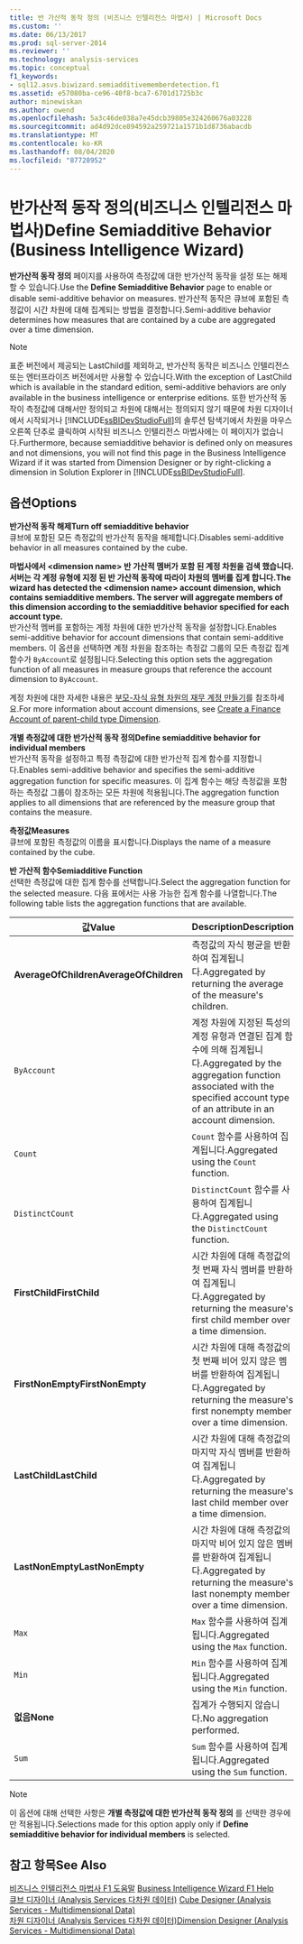 ```yaml
---
title: 반 가산적 동작 정의 (비즈니스 인텔리전스 마법사) | Microsoft Docs
ms.custom: ''
ms.date: 06/13/2017
ms.prod: sql-server-2014
ms.reviewer: ''
ms.technology: analysis-services
ms.topic: conceptual
f1_keywords:
- sql12.asvs.biwizard.semiadditivememberdetection.f1
ms.assetid: e57080ba-ce96-40f8-bca7-6701d1725b3c
author: minewiskan
ms.author: owend
ms.openlocfilehash: 5a3c46de038a7e45dcb39805e324260676a03228
ms.sourcegitcommit: ad4d92dce894592a259721a1571b1d8736abacdb
ms.translationtype: MT
ms.contentlocale: ko-KR
ms.lasthandoff: 08/04/2020
ms.locfileid: "87728952"
---
```

# <a name="define-semiadditive-behavior-business-intelligence-wizard"></a><span data-ttu-id="2abbe-102">반가산적 동작 정의(비즈니스 인텔리전스 마법사)</span><span class="sxs-lookup"><span data-stu-id="2abbe-102">Define Semiadditive Behavior (Business Intelligence Wizard)</span></span>
  <span data-ttu-id="2abbe-103">**반가산적 동작 정의** 페이지를 사용하여 측정값에 대한 반가산적 동작을 설정 또는 해제할 수 있습니다.</span><span class="sxs-lookup"><span data-stu-id="2abbe-103">Use the **Define Semiadditive Behavior** page to enable or disable semi-additive behavior on measures.</span></span> <span data-ttu-id="2abbe-104">반가산적 동작은 큐브에 포함된 측정값이 시간 차원에 대해 집계되는 방법을 결정합니다.</span><span class="sxs-lookup"><span data-stu-id="2abbe-104">Semi-additive behavior determines how measures that are contained by a cube are aggregated over a time dimension.</span></span>  
  
> [!NOTE]  
>  <span data-ttu-id="2abbe-105">표준 버전에서 제공되는 LastChild를 제외하고, 반가산적 동작은 비즈니스 인텔리전스 또는 엔터프라이즈 버전에서만 사용할 수 있습니다.</span><span class="sxs-lookup"><span data-stu-id="2abbe-105">With the exception of LastChild which is available in the standard edition, semi-additive behaviors are only available in the business intelligence or enterprise editions.</span></span> <span data-ttu-id="2abbe-106">또한 반가산적 동작이 측정값에 대해서만 정의되고 차원에 대해서는 정의되지 않기 때문에 차원 디자이너에서 시작되거나 [!INCLUDE[ssBIDevStudioFull](../includes/ssbidevstudiofull-md.md)]의 솔루션 탐색기에서 차원을 마우스 오른쪽 단추로 클릭하여 시작된 비즈니스 인텔리전스 마법사에는 이 페이지가 없습니다.</span><span class="sxs-lookup"><span data-stu-id="2abbe-106">Furthermore, because semiadditive behavior is defined only on measures and not dimensions, you will not find this page in the Business Intelligence Wizard if it was started from Dimension Designer or by right-clicking a dimension in Solution Explorer in [!INCLUDE[ssBIDevStudioFull](../includes/ssbidevstudiofull-md.md)].</span></span>  
  
## <a name="options"></a><span data-ttu-id="2abbe-107">옵션</span><span class="sxs-lookup"><span data-stu-id="2abbe-107">Options</span></span>  
 <span data-ttu-id="2abbe-108">**반가산적 동작 해제**</span><span class="sxs-lookup"><span data-stu-id="2abbe-108">**Turn off semiadditive behavior**</span></span>  
 <span data-ttu-id="2abbe-109">큐브에 포함된 모든 측정값의 반가산적 동작을 해제합니다.</span><span class="sxs-lookup"><span data-stu-id="2abbe-109">Disables semi-additive behavior in all measures contained by the cube.</span></span>  
  
 <span data-ttu-id="2abbe-110">**마법사에서 \<dimension name> 반 가산적 멤버가 포함 된 계정 차원을 검색 했습니다. 서버는 각 계정 유형에 지정 된 반 가산적 동작에 따라이 차원의 멤버를 집계 합니다.**</span><span class="sxs-lookup"><span data-stu-id="2abbe-110">**The wizard has detected the \<dimension name> account dimension, which contains semiadditive members. The server will aggregate members of this dimension according to the semiadditive behavior specified for each account type.**</span></span>  
 <span data-ttu-id="2abbe-111">반가산적 멤버를 포함하는 계정 차원에 대한 반가산적 동작을 설정합니다.</span><span class="sxs-lookup"><span data-stu-id="2abbe-111">Enables semi-additive behavior for account dimensions that contain semi-additive members.</span></span> <span data-ttu-id="2abbe-112">이 옵션을 선택하면 계정 차원을 참조하는 측정값 그룹의 모든 측정값 집계 함수가 `ByAccount`로 설정됩니다.</span><span class="sxs-lookup"><span data-stu-id="2abbe-112">Selecting this option sets the aggregation function of all measures in measure groups that reference the account dimension to `ByAccount`.</span></span>  
  
 <span data-ttu-id="2abbe-113">계정 차원에 대한 자세한 내용은 [부모-자식 유형 차원의 재무 계정 만들기](multidimensional-models/database-dimensions-finance-account-of-parent-child-type.md)를 참조하세요.</span><span class="sxs-lookup"><span data-stu-id="2abbe-113">For more information about account dimensions, see [Create a Finance Account of parent-child type Dimension](multidimensional-models/database-dimensions-finance-account-of-parent-child-type.md).</span></span>  
  
 <span data-ttu-id="2abbe-114">**개별 측정값에 대한 반가산적 동작 정의**</span><span class="sxs-lookup"><span data-stu-id="2abbe-114">**Define semiadditive behavior for individual members**</span></span>  
 <span data-ttu-id="2abbe-115">반가산적 동작을 설정하고 특정 측정값에 대한 반가산적 집계 함수를 지정합니다.</span><span class="sxs-lookup"><span data-stu-id="2abbe-115">Enables semi-additive behavior and specifies the semi-additive aggregation function for specific measures.</span></span> <span data-ttu-id="2abbe-116">이 집계 함수는 해당 측정값을 포함하는 측정값 그룹이 참조하는 모든 차원에 적용됩니다.</span><span class="sxs-lookup"><span data-stu-id="2abbe-116">The aggregation function applies to all dimensions that are referenced by the measure group that contains the measure.</span></span>  
  
 <span data-ttu-id="2abbe-117">**측정값**</span><span class="sxs-lookup"><span data-stu-id="2abbe-117">**Measures**</span></span>  
 <span data-ttu-id="2abbe-118">큐브에 포함된 측정값의 이름을 표시합니다.</span><span class="sxs-lookup"><span data-stu-id="2abbe-118">Displays the name of a measure contained by the cube.</span></span>  
  
 <span data-ttu-id="2abbe-119">**반 가산적 함수**</span><span class="sxs-lookup"><span data-stu-id="2abbe-119">**Semiadditive Function**</span></span>  
 <span data-ttu-id="2abbe-120">선택한 측정값에 대한 집계 함수를 선택합니다.</span><span class="sxs-lookup"><span data-stu-id="2abbe-120">Select the aggregation function for the selected measure.</span></span> <span data-ttu-id="2abbe-121">다음 표에서는 사용 가능한 집계 함수를 나열합니다.</span><span class="sxs-lookup"><span data-stu-id="2abbe-121">The following table lists the aggregation functions that are available.</span></span>  
  
|<span data-ttu-id="2abbe-122">값</span><span class="sxs-lookup"><span data-stu-id="2abbe-122">Value</span></span>|<span data-ttu-id="2abbe-123">Description</span><span class="sxs-lookup"><span data-stu-id="2abbe-123">Description</span></span>|  
|-----------|-----------------|  
|<span data-ttu-id="2abbe-124">**AverageOfChildren**</span><span class="sxs-lookup"><span data-stu-id="2abbe-124">**AverageOfChildren**</span></span>|<span data-ttu-id="2abbe-125">측정값의 자식 평균을 반환하여 집계됩니다.</span><span class="sxs-lookup"><span data-stu-id="2abbe-125">Aggregated by returning the average of the measure's children.</span></span>|  
|`ByAccount`|<span data-ttu-id="2abbe-126">계정 차원에 지정된 특성의 계정 유형과 연결된 집계 함수에 의해 집계됩니다.</span><span class="sxs-lookup"><span data-stu-id="2abbe-126">Aggregated by the aggregation function associated with the specified account type of an attribute in an account dimension.</span></span>|  
|`Count`|<span data-ttu-id="2abbe-127">`Count` 함수를 사용하여 집계됩니다.</span><span class="sxs-lookup"><span data-stu-id="2abbe-127">Aggregated using the `Count` function.</span></span>|  
|`DistinctCount`|<span data-ttu-id="2abbe-128">`DistinctCount` 함수를 사용하여 집계됩니다.</span><span class="sxs-lookup"><span data-stu-id="2abbe-128">Aggregated using the `DistinctCount` function.</span></span>|  
|<span data-ttu-id="2abbe-129">**FirstChild**</span><span class="sxs-lookup"><span data-stu-id="2abbe-129">**FirstChild**</span></span>|<span data-ttu-id="2abbe-130">시간 차원에 대해 측정값의 첫 번째 자식 멤버를 반환하여 집계됩니다.</span><span class="sxs-lookup"><span data-stu-id="2abbe-130">Aggregated by returning the measure's first child member over a time dimension.</span></span>|  
|<span data-ttu-id="2abbe-131">**FirstNonEmpty**</span><span class="sxs-lookup"><span data-stu-id="2abbe-131">**FirstNonEmpty**</span></span>|<span data-ttu-id="2abbe-132">시간 차원에 대해 측정값의 첫 번째 비어 있지 않은 멤버를 반환하여 집계됩니다.</span><span class="sxs-lookup"><span data-stu-id="2abbe-132">Aggregated by returning the measure's first nonempty member over a time dimension.</span></span>|  
|<span data-ttu-id="2abbe-133">**LastChild**</span><span class="sxs-lookup"><span data-stu-id="2abbe-133">**LastChild**</span></span>|<span data-ttu-id="2abbe-134">시간 차원에 대해 측정값의 마지막 자식 멤버를 반환하여 집계됩니다.</span><span class="sxs-lookup"><span data-stu-id="2abbe-134">Aggregated by returning the measure's last child member over a time dimension.</span></span>|  
|<span data-ttu-id="2abbe-135">**LastNonEmpty**</span><span class="sxs-lookup"><span data-stu-id="2abbe-135">**LastNonEmpty**</span></span>|<span data-ttu-id="2abbe-136">시간 차원에 대해 측정값의 마지막 비어 있지 않은 멤버를 반환하여 집계됩니다.</span><span class="sxs-lookup"><span data-stu-id="2abbe-136">Aggregated by returning the measure's last nonempty member over a time dimension.</span></span>|  
|`Max`|<span data-ttu-id="2abbe-137">`Max` 함수를 사용하여 집계됩니다.</span><span class="sxs-lookup"><span data-stu-id="2abbe-137">Aggregated using the `Max` function.</span></span>|  
|`Min`|<span data-ttu-id="2abbe-138">`Min` 함수를 사용하여 집계됩니다.</span><span class="sxs-lookup"><span data-stu-id="2abbe-138">Aggregated using the `Min` function.</span></span>|  
|<span data-ttu-id="2abbe-139">**없음**</span><span class="sxs-lookup"><span data-stu-id="2abbe-139">**None**</span></span>|<span data-ttu-id="2abbe-140">집계가 수행되지 않습니다.</span><span class="sxs-lookup"><span data-stu-id="2abbe-140">No aggregation performed.</span></span>|  
|`Sum`|<span data-ttu-id="2abbe-141">`Sum` 함수를 사용하여 집계됩니다.</span><span class="sxs-lookup"><span data-stu-id="2abbe-141">Aggregated using the `Sum` function.</span></span>|  
  
> [!NOTE]  
>  <span data-ttu-id="2abbe-142"> 이 옵션에 대해 선택한 사항은 **개별 측정값에 대한 반가산적 동작 정의** 를 선택한 경우에만 적용됩니다.</span><span class="sxs-lookup"><span data-stu-id="2abbe-142">Selections made for this option apply only if **Define semiadditive behavior for individual members** is selected.</span></span>  
  
## <a name="see-also"></a><span data-ttu-id="2abbe-143">참고 항목</span><span class="sxs-lookup"><span data-stu-id="2abbe-143">See Also</span></span>  
 <span data-ttu-id="2abbe-144">[비즈니스 인텔리전스 마법사 F1 도움말](business-intelligence-wizard-f1-help.md) </span><span class="sxs-lookup"><span data-stu-id="2abbe-144">[Business Intelligence Wizard F1 Help](business-intelligence-wizard-f1-help.md) </span></span>  
 <span data-ttu-id="2abbe-145">[큐브 디자이너 &#40;Analysis Services 다차원 데이터&#41;](cube-designer-analysis-services-multidimensional-data.md) </span><span class="sxs-lookup"><span data-stu-id="2abbe-145">[Cube Designer &#40;Analysis Services - Multidimensional Data&#41;](cube-designer-analysis-services-multidimensional-data.md) </span></span>  
 [<span data-ttu-id="2abbe-146">차원 디자이너 &#40;Analysis Services 다차원 데이터&#41;</span><span class="sxs-lookup"><span data-stu-id="2abbe-146">Dimension Designer &#40;Analysis Services - Multidimensional Data&#41;</span></span>](dimension-designer-analysis-services-multidimensional-data.md)  
  
  
